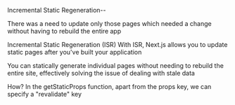 Incremental Static Regeneration--

There was a need to update only those pages which needed a change without having to rebuild
the entire app

Incremental Static Regeneration (ISR)
With ISR, Next.js allows you to update static pages after you've built your application

You can statically generate individual pages without needing to rebuild the entire site, effectively solving the issue of dealing with stale data

How?
In the getStaticProps function, apart from the props key, we can specify a "revalidate" key